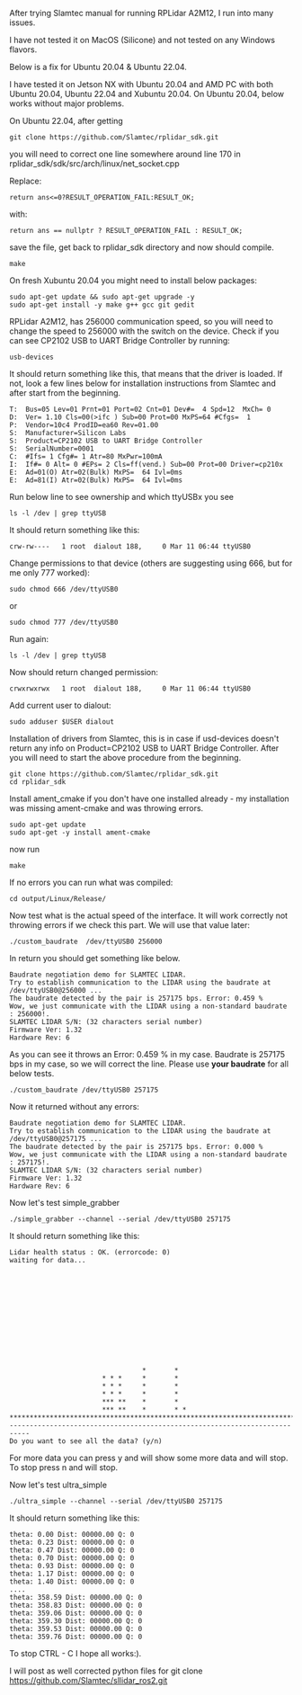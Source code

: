 After trying Slamtec manual for running RPLidar A2M12, I run into many issues.

I have not tested it on MacOS (Silicone) and not tested on any Windows flavors.

Below is a fix for Ubuntu 20.04 & Ubuntu 22.04.

I have tested it on Jetson NX with Ubuntu 20.04 and AMD PC with both Ubuntu 20.04, Ubuntu 22.04 and Xubuntu 20.04.
On Ubuntu 20.04, below works without major problems.

On Ubuntu 22.04, after getting
```
git clone https://github.com/Slamtec/rplidar_sdk.git
```
you will need to correct one line somewhere around line 170 in rplidar_sdk/sdk/src/arch/linux/net_socket.cpp

Replace:
```
return ans<=0?RESULT_OPERATION_FAIL:RESULT_OK;
```
with:
```
return ans == nullptr ? RESULT_OPERATION_FAIL : RESULT_OK;
```
save the file, get back to rplidar_sdk directory and now should compile.
```
make
```
On fresh Xubuntu 20.04 you might need to install below packages:
```
sudo apt-get update && sudo apt-get upgrade -y
sudo apt-get install -y make g++ gcc git gedit
```
RPLidar A2M12, has 256000 communication speed, so you will need to change the speed to 256000 with the switch on the device.
Check if you can see CP2102 USB to UART Bridge Controller by running:
```
usb-devices
```
It should return something like this, that means that the driver is loaded. If not, look a few lines below for installation instructions from Slamtec and after start from the beginning.
```
T:  Bus=05 Lev=01 Prnt=01 Port=02 Cnt=01 Dev#=  4 Spd=12  MxCh= 0
D:  Ver= 1.10 Cls=00(>ifc ) Sub=00 Prot=00 MxPS=64 #Cfgs=  1
P:  Vendor=10c4 ProdID=ea60 Rev=01.00
S:  Manufacturer=Silicon Labs
S:  Product=CP2102 USB to UART Bridge Controller
S:  SerialNumber=0001
C:  #Ifs= 1 Cfg#= 1 Atr=80 MxPwr=100mA
I:  If#= 0 Alt= 0 #EPs= 2 Cls=ff(vend.) Sub=00 Prot=00 Driver=cp210x
E:  Ad=01(O) Atr=02(Bulk) MxPS=  64 Ivl=0ms
E:  Ad=81(I) Atr=02(Bulk) MxPS=  64 Ivl=0ms
```
Run below line to see ownership and which ttyUSBx you see
```
ls -l /dev | grep ttyUSB 
```
It should return something like this:
```
crw-rw----   1 root  dialout 188,     0 Mar 11 06:44 ttyUSB0
```
Change permissions to that device (others are suggesting using 666, but for me only 777 worked):
```
sudo chmod 666 /dev/ttyUSB0
```
or
```
sudo chmod 777 /dev/ttyUSB0
```
Run again:
```
ls -l /dev | grep ttyUSB
```
Now should return changed permission:
```
crwxrwxrwx   1 root  dialout 188,     0 Mar 11 06:44 ttyUSB0
```
Add current user to dialout:
```
sudo adduser $USER dialout
```
Installation of drivers from Slamtec, this is in case if usd-devices doesn't return any info on Product=CP2102 USB to UART Bridge Controller. After you will need to start the above procedure from the beginning.
```
git clone https://github.com/Slamtec/rplidar_sdk.git
cd rplidar_sdk
```
Install ament_cmake if you don't have one installed already - my installation was missing ament-cmake and was throwing errors.
```
sudo apt-get update
sudo apt-get -y install ament-cmake 
```
now run
```
make
```
If no errors you can run what was compiled:
```
cd output/Linux/Release/
```
Now test what is the actual speed of the interface. It will work correctly not throwing errors if we check this part. We will use that value later:
```
./custom_baudrate  /dev/ttyUSB0 256000
```
In return you should get something like below.
```
Baudrate negotiation demo for SLAMTEC LIDAR.
Try to establish communication to the LIDAR using the baudrate at /dev/ttyUSB0@256000 ...
The baudrate detected by the pair is 257175 bps. Error: 0.459 %
Wow, we just communicate with the LIDAR using a non-standard baudrate : 256000!.
SLAMTEC LIDAR S/N: (32 characters serial number)
Firmware Ver: 1.32
Hardware Rev: 6
```
As you can see it throws an Error: 0.459 % in my case.
Baudrate is 257175 bps in my case, so we will correct the line.
Please use **your baudrate** for all below tests.
```
./custom_baudrate /dev/ttyUSB0 257175
```
Now it returned without any errors:
```
Baudrate negotiation demo for SLAMTEC LIDAR.
Try to establish communication to the LIDAR using the baudrate at /dev/ttyUSB0@257175 ...
The baudrate detected by the pair is 257175 bps. Error: 0.000 %
Wow, we just communicate with the LIDAR using a non-standard baudrate : 257175!.
SLAMTEC LIDAR S/N: (32 characters serial number)
Firmware Ver: 1.32
Hardware Rev: 6
```
Now let's test simple_grabber
```
./simple_grabber --channel --serial /dev/ttyUSB0 257175
```
It should return something like this:
```
Lidar health status : OK. (errorcode: 0)
waiting for data...
                                                                           
                                                                           
                                                                           
                                                                           
                                                                           
                                                                           
                                                                           
                                                                           
                                                                           
                                                                           
                                                                           
                                                                           
                                                                           
                                 *       *                                 
                       * * *     *       *                                 
                       * * *     *       *                                 
                       * * *     *       *                                 
                       *** **    *       *                                 
                       *** **    *       * *                               
***************************************************************************
---------------------------------------------------------------------------
Do you want to see all the data? (y/n)
```
For more data you can press y and will show some more data and will stop.
To stop press n and will stop.

Now let's test ultra_simple
```
./ultra_simple --channel --serial /dev/ttyUSB0 257175
```
It should return something like this:
```
theta: 0.00 Dist: 00000.00 Q: 0 
theta: 0.23 Dist: 00000.00 Q: 0 
theta: 0.47 Dist: 00000.00 Q: 0 
theta: 0.70 Dist: 00000.00 Q: 0 
theta: 0.93 Dist: 00000.00 Q: 0 
theta: 1.17 Dist: 00000.00 Q: 0 
theta: 1.40 Dist: 00000.00 Q: 0 
....
theta: 358.59 Dist: 00000.00 Q: 0 
theta: 358.83 Dist: 00000.00 Q: 0 
theta: 359.06 Dist: 00000.00 Q: 0 
theta: 359.30 Dist: 00000.00 Q: 0 
theta: 359.53 Dist: 00000.00 Q: 0 
theta: 359.76 Dist: 00000.00 Q: 0 
```
To stop CTRL - C
I hope all works:).

I will post as well corrected python files for git clone https://github.com/Slamtec/sllidar_ros2.git

